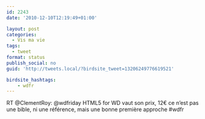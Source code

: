 ```yaml
---
id: 2243
date: '2010-12-10T12:19:49+01:00'

layout: post
categories:
  - Vis ma vie
tags:
  - tweet
format: status
publish_social: no
guid: 'http://tweets.local/?birdsite_tweet=13206249776619521'

birdsite_hashtags:
    - wdfr
---
```


RT @ClementRoy: @wdfriday HTML5 for WD vaut son prix, 12€ ce n’est pas une bible, ni une référence, mais une bonne première approche #wdfr